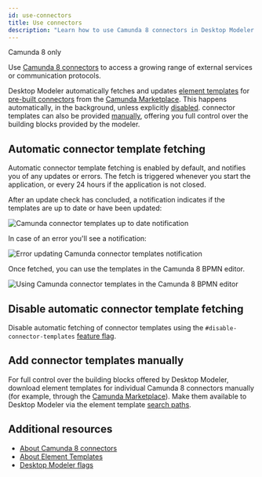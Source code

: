```yaml
---
id: use-connectors
title: Use connectors
description: "Learn how to use Camunda 8 connectors in Desktop Modeler."
---
```


<span class="badge badge--cloud">Camunda 8 only</span>

Use [Camunda 8 connectors](../../connectors/introduction.md) to access a growing range of external services or communication protocols.

Desktop Modeler automatically fetches and updates [element templates](../element-templates/element-templates.md) for [pre-built connectors](../../connectors/out-of-the-box-connectors/available-connectors-overview.md) from the [Camunda Marketplace](https://marketplace.camunda.com/en-US/listing?pl=3038&attr=20486&cat=107792&locale=en-US). This happens automatically, in the background, unless explicitly [disabled](#disable-automatic-connector-template-fetching). connector templates can also be provided [manually](#add-connector-templates-manually), offering you full control over the building blocks provided by the modeler.

## Automatic connector template fetching

Automatic connector template fetching is enabled by default, and notifies you of any updates or errors. The fetch is triggered whenever you start the application, or every 24 hours if the application is not closed.

After an update check has concluded, a notification indicates if the templates are up to date or have been updated:

![Camunda connector templates up to date notification](./img/use-connectors/up-to-date.png)

In case of an error you'll see a notification:

![Error updating Camunda connector templates notification](./img/use-connectors/error.png)

Once fetched, you can use the templates in the Camunda 8 BPMN editor.

![Using Camunda connector templates in the Camunda 8 BPMN editor](./img/use-connectors/apply.png)

## Disable automatic connector template fetching

Disable automatic fetching of connector templates using the `#disable-connector-templates` [feature flag](./flags/flags.md#disable-connector-templates).

## Add connector templates manually

For full control over the building blocks offered by Desktop Modeler, download element templates for individual Camunda 8 connectors manually (for example, through the [Camunda Marketplace](https://marketplace.camunda.com/)). Make them available to Desktop Modeler via the element template [search paths](./element-templates/configuring-templates.md).

## Additional resources

- [About Camunda 8 connectors](../../connectors/out-of-the-box-connectors/available-connectors-overview.md)
- [About Element Templates](../element-templates/element-templates.md)
- [Desktop Modeler flags](./flags/flags.md#disable-connector-templates)
